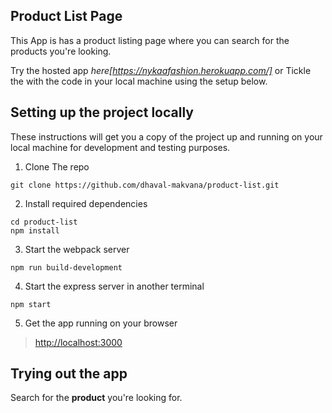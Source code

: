 ## Product List Page

This App is has a product listing page where you can search for the products you're looking.

Try the hosted app *here[https://nykaafashion.herokuapp.com/]* or Tickle the with the code in your local machine using the setup below.


## Setting up the project locally

These instructions will get you a copy of the project up and running on your local machine for development and testing purposes.

1. Clone The repo

```
git clone https://github.com/dhaval-makvana/product-list.git
```

2. Install required dependencies

```
cd product-list
npm install
```

3. Start the webpack server

```
npm run build-development
```

4. Start the express server in another terminal

```
npm start
```

5. Get the app running on your browser

> [http://localhost:3000](http://localhost:3000/)

## Trying out the app
Search for the **product** you're looking for.

